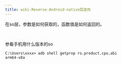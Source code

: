 ```yaml
---
title: wiki-Reverse-Android-native层逆向
---
```

在so层，参数是如何获取的，函数值是如何返回的。

​	



参看手机用什么版本的so

```
C:\Users\xxxx> adb shell getprop ro.product.cpu.abi
arm64-v8a
```

